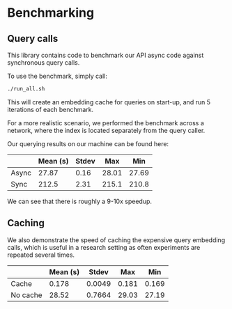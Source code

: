 # Benchmarking

## Query calls
This library contains code to benchmark our API async code against synchronous query calls.

To use the benchmark, simply call:

```bash
./run_all.sh
```

This will create an embedding cache for queries on start-up, and run 5 iterations of each benchmark.

For a more realistic scenario, we performed the benchmark across a network, where the index is located separately from
the query caller.

Our querying results on our machine can be found here:

|       | Mean (s) | Stdev | Max   | Min   |
|-------|----------|-------|-------|-------|
| Async | 27.87    | 0.16  | 28.01 | 27.69 |
| Sync  | 212.5    | 2.31  | 215.1 | 210.8 |

We can see that there is roughly a 9-10x speedup.

## Caching

We also demonstrate the speed of caching the expensive query embedding calls, which is useful in a research setting as
often experiments are repeated several times.

|          | Mean (s) | Stdev  | Max   | Min   |
|----------|----------|--------|-------|-------|
| Cache    | 0.178    | 0.0049 | 0.181 | 0.169 |
| No cache | 28.52    | 0.7664 | 29.03 | 27.19 |
